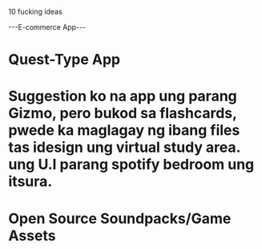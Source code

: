 10 fucking ideas

---E-commerce App---

# Quest-Type App

# Suggestion ko na app ung parang Gizmo, pero bukod sa flashcards, pwede ka maglagay ng ibang files tas idesign ung virtual study area. ung U.I parang spotify bedroom ung itsura.


# Open Source Soundpacks/Game Assets



